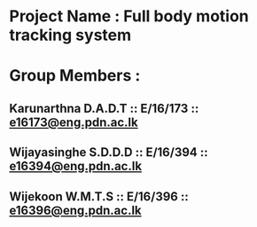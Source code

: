  # Project Name : Full body motion tracking system
 
 # Group Members :
 ## Karunarthna D.A.D.T  :: E/16/173 :: e16173@eng.pdn.ac.lk
 ## Wijayasinghe S.D.D.D :: E/16/394 :: e16394@eng.pdn.ac.lk
 ## Wijekoon W.M.T.S :: E/16/396 :: e16396@eng.pdn.ac.lk
